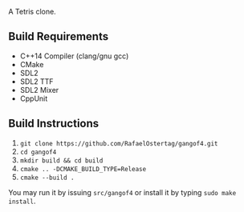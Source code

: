 A Tetris clone.

Build Requirements
---

* C++14 Compiler (clang/gnu gcc)
* CMake
* SDL2
* SDL2 TTF
* SDL2 Mixer
* CppUnit

Build Instructions
---

1. `git clone https://github.com/RafaelOstertag/gangof4.git`
2. `cd gangof4`
3. `mkdir build && cd build`
4. `cmake .. -DCMAKE_BUILD_TYPE=Release`
5. `cmake --build .`

You may run it by issuing `src/gangof4` or install it by typing `sudo make install`.


